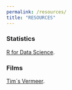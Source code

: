 ```yaml
---
permalink: /resources/
title: "RESOURCES"
---
```

### Statistics
<div style="text-align: justify"> 

<a href="https://r4ds.had.co.nz/">R for Data Science</a>. 

</div>

### Films
<div style="text-align: justify"> 

<a href="https://www.imdb.com/title/tt3089388/">Tim´s Vermeer</a>. 

</div>

